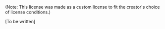 (Note: This license was made as a custom license to fit the creator's choice of license conditions.)

[To be written]
